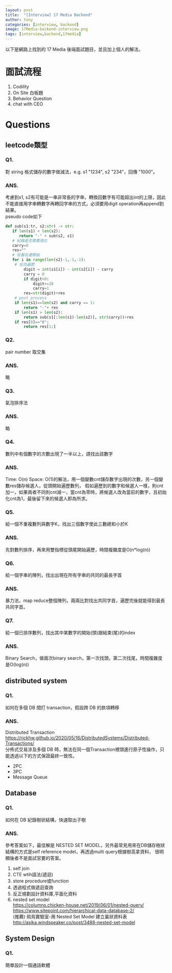 ```yaml
---
layout: post
title:  "[Interview] 17 Media Backend"
author: tony
categories: [interview, backend]
image: 17Media-backend-interview.png
tags: [interview,backend,17media]
---
```

以下是網路上找到的 17 Media 後端面試題目，並且加上個人的解法。

# 面試流程
1. Codility
2. On Site 白板題
3. Behavior Question
4. chat with CEO

# Questions
## leetcode類型
### Q1. 
對 string 格式儲存的數字做減法，e.g. s1 "1234", s2 "234"，回傳 "1000"。  
### ANS. 
考慮到s1, s2有可能是一串非常長的字串，轉換回數字有可能超出int的上限，因此不能直接用字串轉數字再轉回字串的方式，必須要用digit operation再append到結果。   
pseudo code如下
```python
def sub(s1:tr, s2:str) -> str:
   if len(s1) < len(s2):
      return "-" + sub(s2, s1)
   # 紀錄是否需要借位
   carry=0
   res=""
   # 從最右邊開始
   for i in range(len(s2)-1,-1,-1):
    # 反向遍歷 
        digit = int(s1[i]) - int(s2[i]) - carry
        carry = 0
        if digit<0:
            digit+=10
            carry=1
        res=str(digit)+res
    # post process
    if len(s1)==len(s2) and carry == 1:
        return "-"+ res
    if len(s1) > len(s2): 
        return sub(s1[:len(s1)-len(s2)], str(carry))+res
    if res[0]=="0":
        return res[1:]
```

### Q2. 
pair number 取交集
### ANS.
略
### Q3.
氣泡排序法
### ANS.
略
### Q4.
數列中有個數字的次數出現了一半以上，請找出該數字
### ANS.
Time: O(n) Space: O(1)的解法，用一個變數cnt儲存數字出現的次數，另一個變數res儲存候選人，從頭開始遍歷數列，
假如遍歷到的數字和候選人一樣，則cnt加一，如果兩者不同則cnt減一，當cnt為零時，將候選人改為當前的數字，且初始化cnt為1，最後留下來的候選人即為所求。
### Q5.
給一個不重複數列與數字K，找出三個數字使此三數總和小於K
### ANS.
先對數列排序，再來用雙指標從頭尾開始遍歷，時間複雜度是O(n*log(n))
### Q6.
給一個字串的陣列，找出出現在所有字串的共同的最長字首
### ANS.
暴力法，map reduce整個陣列，兩兩比對找出共同字首，遍歷完後就能得到最長共同字首。
### Q7.
給一個已排序數列，找出其中某數字的開始(頭)跟結束(尾)的index
### ANS.
Binary Search，做兩次binary search，第一次找頭，第二次找尾，時間複雜度是O(log(n))

## distributed system
### Q1. 
如何在多個 DB 間打 transaction，假設跨 DB 的款項轉移
### ANS.
Distributed Transaction  
https://rickhw.github.io/2020/05/16/DistributedSystems/Distributed-Transactions/  
分佈式交易涉及多個 DB 時，無法在同一個Transaction裡頭進行原子性操作，只能透過以下的方式保證最終一致性。
- 2PC
- 3PC
- Message Queue
## Database
### Q1. 
如何在 DB 紀錄樹狀結構，快速取出子樹   
### ANS.
參考答案如下，最佳解是 NESTED SET MODEL，另外最常見用來在DB儲存樹狀結構的方式是self reference model，再透過multi query根據樹高拿資料，
很明顯後者不是面試官要的答案。
   1. self join 
   2. CTE wtih語法(遞迴)
   3. store procedure或function
   4. 透過程式做遞迴查詢
   5. 反正規劃設計資料庫,平面化資料
   6. nested set model  
   https://columns.chicken-house.net/2019/06/01/nested-query/  
   https://www.sitepoint.com/hierarchical-data-database-2/  
   (推薦) 飛鳥實驗室-用 Nested Set Model 建立巢狀資料表 http://asika.windspeaker.co/post/3488-nested-set-model

## System Design
### Q1.
簡單設計一個通話軟體
